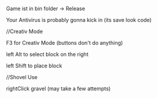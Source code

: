 Game ist in bin folder -> Release

Your Antivirus is probably gonna kick in (its save look code)

//Creativ Mode


F3 for Creativ Mode (buttons don't do anything)

left Alt to select block on the right

left Shift to place block

//Shovel Use


rightClick gravel (may take a few attempts)

